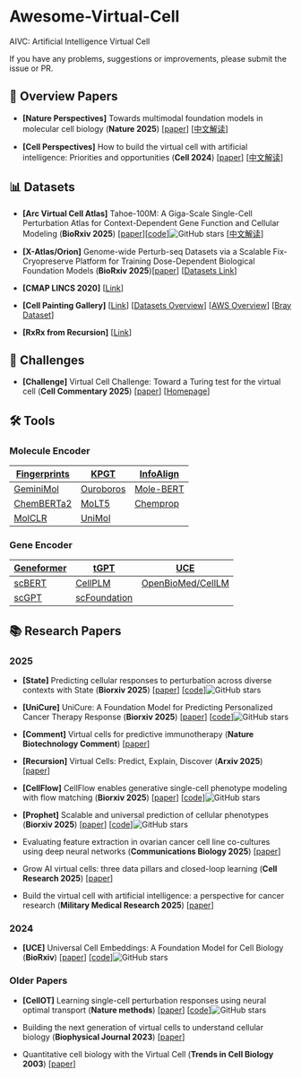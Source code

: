 # Awesome-Virtual-Cell

AIVC: Artificial Intelligence Virtual Cell

If you have any problems, suggestions or improvements, please submit the issue or PR.

## 🔬 Overview Papers
- <a name=""></a> **[Nature Perspectives]** Towards multimodal foundation models in molecular cell biology (**Nature 2025**) [[paper](https://www.nature.com/articles/s41586-025-08710-y)] [[中文解读](https://mp.weixin.qq.com/s/BQw0kzfcREYHAyaYqm5MrA)] 

- <a name=""></a> **[Cell Perspectives]** How to build the virtual cell with artificial intelligence: Priorities and opportunities (**Cell 2024**) [[paper](https://www.cell.com/cell/fulltext/S0092-8674(24)01332-1)] [[中文解读](https://zhuanlan.zhihu.com/p/12552020780)] 


## 📊 Datasets
- <a name=""></a> **[Arc Virtual Cell Atlas]** Tahoe-100M: A Giga-Scale Single-Cell Perturbation Atlas for Context-Dependent Gene Function and Cellular Modeling (**BioRxiv 2025**) [[paper](https://www.biorxiv.org/content/10.1101/2025.02.20.639398v1)][[code](https://github.com/ArcInstitute/arc-virtual-cell-atlas)]![GitHub stars](https://img.shields.io/github/stars/ArcInstitute/arc-virtual-cell-atlas.svg?logo=github&label=Stars) [[中文解读](https://zhuanlan.zhihu.com/p/28908614524)] 

- <a name=""></a>**[X-Atlas/Orion]** Genome-wide Perturb-seq Datasets via a Scalable Fix-Cryopreserve Platform for Training Dose-Dependent Biological Foundation Models (**BioRxiv 2025**)[[paper](https://www.biorxiv.org/content/10.1101/2025.06.11.659105v1)]  [[Datasets Link](https://doi.org/10.25452/figshare.plus.29190726)] 

- <a name=""></a> **[CMAP LINCS 2020]** [[Link](https://clue.io/data/CMap2020#LINCS2020)]

- <a name=""></a>**[Cell Painting Gallery]** [[Link](https://registry.opendata.aws/cellpainting-gallery/)]  [[Datasets Overview](https://github.com/broadinstitute/cellpainting-gallery/blob/main/README.md)]  [[AWS Overview](https://open.quiltdata.com/b/cellpainting-gallery/tree/)] [[Bray Dataset](https://github.com/gigascience/paper-bray2017/tree/master)]
- <a name=""></a>**[RxRx from Recursion]** [[Link](https://www.rxrx.ai/datasets)]


## 🎯 Challenges
- <a name=""></a> **[Challenge]** Virtual Cell Challenge: Toward a Turing test for the virtual cell (**Cell Commentary 2025**) [[paper](https://www.cell.com/cell/fulltext/S0092-8674(25)00675-0)]  [[Homepage](https://virtualcellchallenge.org/)]


## 🛠️ Tools

### Molecule Encoder
| [Fingerprints](https://github.com/scikit-fingerprints/scikit-fingerprints) | [KPGT](https://github.com/lihan97/kpgt) | [InfoAlign](https://github.com/liugangcode/InfoAlign) |
|--------------------------------------------------------------------------|----------------------------------------|------------------------------------------------------|
| [GeminiMol](https://github.com/Wang-Lin-boop/GeminiMol)                  | [Ouroboros](https://github.com/Wang-Lin-boop/ouroboros) | [Mole-BERT](https://github.com/junxia97/Mole-BERT)   |
| [ChemBERTa2](https://github.com/seyonechithrananda/bert-loves-chemistry) | [MoLT5](https://github.com/blender-nlp/molt5) | [Chemprop](https://github.com/chemprop/chemprop)     |
| [MolCLR](https://github.com/yuyangw/MolCLR)                              | [UniMol](https://github.com/deepmodeling/Uni-Mol) |                                                      |


### Gene Encoder
| [Geneformer](https://huggingface.co/ctheodoris/Geneformer) | [tGPT](https://github.com/deeplearningplus/tGPT) | [UCE](https://github.com/snap-stanford/uce) |
|----------------------------------------------------------|------------------------------------------------|--------------------------------------------|
| [scBERT](https://github.com/TencentAILabHealthcare/scBERT) | [CellPLM](https://github.com/OmicsML/CellPLM) | [OpenBioMed/CellLM](https://github.com/PharMolix/OpenBioMed) |
| [scGPT](https://github.com/bowang-lab/scGPT)              | [scFoundation](https://github.com/biomap-research/scFoundation) |                                            |



## 📚 Research Papers

### 2025

- <a name=""></a> **[State]** Predicting cellular responses to perturbation across diverse contexts with State (**Biorxiv 2025**) [[paper](https://arcinstitute.org/manuscripts/State)]  [[code](https://github.com/ArcInstitute/state)]![GitHub stars](https://img.shields.io/github/stars/ArcInstitute/state.svg?logo=github&label=Stars)

- <a name=""></a> **[UniCure]** UniCure: A Foundation Model for Predicting Personalized Cancer Therapy Response (**Biorxiv 2025**) [[paper](https://www.biorxiv.org/content/10.1101/2025.06.14.658531v1)]  [[code](https://github.com/ZexiChen502/UniCure)]![GitHub stars](https://img.shields.io/github/stars/ZexiChen502/UniCure.svg?logo=github&label=Stars)

- <a name=""></a> **[Comment]** Virtual cells for predictive immunotherapy (**Nature Biotechnology Comment**) [[paper](https://www.nature.com/articles/s41587-025-02583-2)]

- <a name=""></a> **[Recursion]** Virtual Cells: Predict, Explain, Discover (**Arxiv 2025**) [[paper](https://arxiv.org/pdf/2505.14613)]

- <a name=""></a> **[CellFlow]** CellFlow enables generative single-cell phenotype modeling with flow matching (**Biorxiv 2025**) [[paper](https://www.biorxiv.org/content/10.1101/2025.04.11.648220v1.full.pdf)]  [[code](https://github.com/theislab/CellFlow)]![GitHub stars](https://img.shields.io/github/stars/theislab/CellFlow.svg?logo=github&label=Stars)


- <a name=""></a> **[Prophet]** Scalable and universal prediction of cellular phenotypes (**Biorxiv 2025**) [[paper](https://www.biorxiv.org/content/10.1101/2024.08.12.607533v2.full.pdf)]  [[code](https://github.com/theislab/prophet)]![GitHub stars](https://img.shields.io/github/stars/theislab/prophet.svg?logo=github&label=Stars)


- <a name=""></a> Evaluating feature extraction in ovarian cancer cell line co-cultures using deep neural networks (**Communications Biology 2025**) [[paper](https://www.nature.com/articles/s42003-025-07766-w)]

- <a name=""></a> Grow AI virtual cells: three data pillars and closed-loop learning (**Cell Research 2025**) [[paper](https://www.nature.com/articles/s41422-025-01101-y)]

- <a name=""></a> Build the virtual cell with artificial intelligence: a perspective for cancer research (**Military Medical Research 2025**) [[paper](https://link.springer.com/article/10.1186/s40779-025-00591-6)]


### 2024

- <a name=""></a> **[UCE]** Universal Cell Embeddings: A Foundation Model for Cell Biology (**BioRxiv**) [[paper](https://www.biorxiv.org/content/10.1101/2023.11.28.568918v2)]  [[code](https://github.com/snap-stanford/UCE)]![GitHub stars](https://img.shields.io/github/stars/snap-stanford/UCE.svg?logo=github&label=Stars)



### Older Papers

- <a name=""></a> **[CellOT]** Learning single-cell perturbation responses using neural optimal transport (**Nature methods**) [[paper](https://www.nature.com/articles/s41592-023-01969-x)]  [[code](https://github.com/bunnech/cellot)]![GitHub stars](https://img.shields.io/github/stars/bunnech/cellot.svg?logo=github&label=Stars)


- <a name=""></a> Building the next generation of virtual cells to understand cellular biology (**Biophysical Journal 2023**) [[paper](https://www.sciencedirect.com/science/article/pii/S0006349523002369)]

- <a name=""></a> Quantitative cell biology with the Virtual Cell (**Trends in Cell Biology 2003**) [[paper](https://www.sciencedirect.com/science/article/pii/S0962892403002150)]


